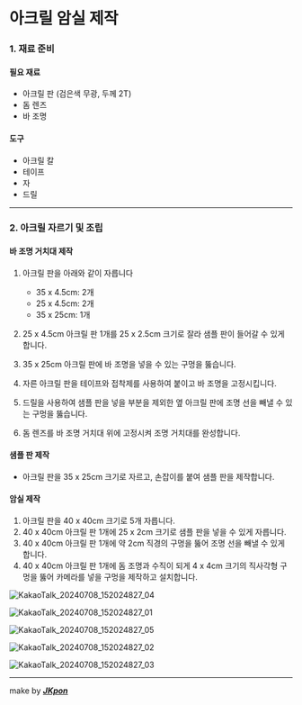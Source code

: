 # 아크릴 암실 제작
### 1. 재료 준비
#### 필요 재료
  *	아크릴 판 (검은색 무광, 두께 2T)
  *	돔 렌즈
  *	바 조명
#### 도구
  *	아크릴 칼
  *	테이프
  *	자
  *	드릴
---
### 2. 아크릴 자르기 및 조립
#### 바 조명 거치대 제작

1.	아크릴 판을 아래와 같이 자릅니다
    *	35 x 4.5cm: 2개
    *	25 x 4.5cm: 2개
    * 35 x 25cm: 1개
      
2.	25 x 4.5cm 아크릴 판 1개를 25 x 2.5cm 크기로 잘라 샘플 판이 들어갈 수 있게 합니다.
3.	35 x 25cm 아크릴 판에 바 조명을 넣을 수 있는 구멍을 뚫습니다.
4.	자른 아크릴 판을 테이프와 접착제를 사용하여 붙이고 바 조명을 고정시킵니다.
5.	드릴을 사용하여 샘플 판을 넣을 부분을 제외한 옆 아크릴 판에 조명 선을 빼낼 수 있는 구멍을 뚫습니다.
6.	돔 렌즈를 바 조명 거치대 위에 고정시켜 조명 거치대를 완성합니다.
#### 샘플 판 제작
* 아크릴 판을 35 x 25cm 크기로 자르고, 손잡이를 붙여 샘플 판을 제작합니다.
#### 암실 제작
1.	아크릴 판을 40 x 40cm 크기로 5개 자릅니다.
2.	40 x 40cm 아크릴 판 1개에 25 x 2cm 크기로 샘플 판을 넣을 수 있게 자릅니다.
3.	40 x 40cm 아크릴 판 1개에 약 2cm 직경의 구멍을 뚫어 조명 선을 빼낼 수 있게 합니다.
4.	40 x 40cm 아크릴 판 1개에 돔 조명과 수직이 되게 4 x 4cm 크기의 직사각형 구멍을 뚫어 카메라를 넣을 구멍을 제작하고 설치합니다.

![KakaoTalk_20240708_152024827_04](https://github.com/MBV-and-Kids/Model/assets/136695011/d3565eee-e042-4b92-9d52-4b0a2728e54c)

![KakaoTalk_20240708_152024827_01](https://github.com/MBV-and-Kids/Model/assets/136695011/9acbe1ae-0197-4267-a5c8-66fb31f32d3c)

![KakaoTalk_20240708_152024827_05](https://github.com/MBV-and-Kids/Model/assets/136695011/3c5f97f8-f249-4ce1-a42e-f6de70f90a5f)

![KakaoTalk_20240708_152024827_02](https://github.com/MBV-and-Kids/Model/assets/136695011/20889f99-64b7-480a-9f01-0fee4f60f0d1)

![KakaoTalk_20240708_152024827_03](https://github.com/MBV-and-Kids/Model/assets/136695011/0d51fd35-12f3-46bb-9d6f-7a14ae3a2369)

---

make by [**_JKpon_**](https://github.com/orgs/MBV-and-Kids/people/LeeJeGg)
